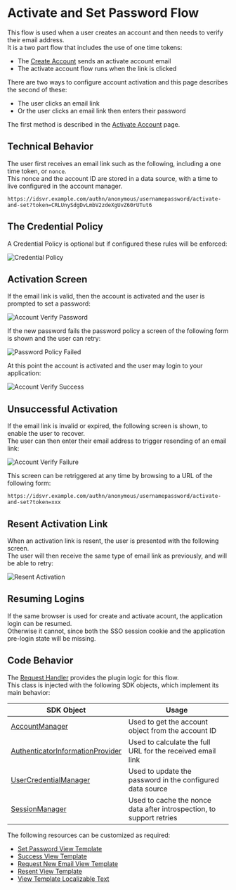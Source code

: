 # Activate and Set Password Flow

This flow is used when a user creates an account and then needs to verify their email address.\
It is a two part flow that includes the use of one time tokens:

- The [Create Account](create-account.md) sends an activate account email
- The activate account flow runs when the link is clicked

There are two ways to configure account activation and this page describes the second of these:

- The user clicks an email link
- Or the user clicks an email link then enters their password

The first method is described in the [Activate Account](activate-account.md) page.

## Technical Behavior

The user first receives an email link such as the following, including a one time token, or `nonce`.\
This nonce and the account ID are stored in a data source, with a time to live configured in the account manager.

```text
https://idsvr.example.com/authn/anonymous/usernamepassword/activate-and-set?token=CRLUnySdgDvLmbV2zdeXgUvZ60rUTut6
```

## The Credential Policy

A Credential Policy is optional but if configured these rules will be enforced:

![Credential Policy](images/shared/credential-policy.png)

## Activation Screen

If the email link is valid, then the account is activated and the user is prompted to set a password:

![Account Verify Password](images/activate-set-password/account-verify-password.png)

If the new password fails the password policy a screen of the following form is shown and the user can retry:

![Password Policy Failed](images/activate-set-password/password-policy-failed.png)

At this point the account is activated and the user may login to your application:

![Account Verify Success](images/activate-account/account-verify-success.png)

## Unsuccessful Activation

If the email link is invalid or expired, the following screen is shown, to enable the user to recover.\
The user can then enter their email address to trigger resending of an email link:

![Account Verify Failure](images/activate-account/account-verify-failure.png)

This screen can be retriggered at any time by browsing to a URL of the following form:

```text
https://idsvr.example.com/authn/anonymous/usernamepassword/activate-and-set?token=xxx
```

## Resent Activation Link

When an activation link is resent, the user is presented with the following screen.\
The user will then receive the same type of email link as previously, and will be able to retry:

![Resent Activation](images/activate-account/resent-activation.png)

## Resuming Logins

If the same browser is used for create and activate acount, the application login can be resumed.\
Otherwise it cannot, since both the SSO session cookie and the application pre-login state will be missing.

## Code Behavior

The [Request Handler](../src/main/java/io/curity/identityserver/plugin/usernamepassword/activateAccount/UsernamePasswordActivateAndSetPasswordRequestHandler.java) provides the plugin logic for this flow.\
This class is injected with the following SDK objects, which implement its main behavior:

| SDK Object | Usage |
| ---------- | ----- |
| [AccountManager](https://curity.io/docs/idsvr-java-plugin-sdk/latest/se/curity/identityserver/sdk/service/AccountManager.html) | Used to get the account object from the account ID |
| [AuthenticatorInformationProvider](https://curity.io/docs/idsvr-java-plugin-sdk/latest/se/curity/identityserver/sdk/service/authentication/AuthenticatorInformationProvider.html) | Used to calculate the full URL for the received email link |
| [UserCredentialManager](https://curity.io/docs/idsvr-java-plugin-sdk/latest/se/curity/identityserver/sdk/service/credential/UserCredentialManager.html) | Used to update the password in the configured data source |
| [SessionManager](https://curity.io/docs/idsvr-java-plugin-sdk/latest/se/curity/identityserver/sdk/service/SessionManager.html) | Used to cache the nonce data after introspection, to support retries |

The following resources can be customized as required:

- [Set Password View Template](../src/main/resources/templates/authenticator/username-password-authenticator/account-activation/set-password.vm)
- [Success View Template](../src/main/resources/templates/authenticator/username-password-authenticator/account-activation/success.vm)
- [Request New Email View Template](../src/main/resources/templates/authenticator/username-password-authenticator/account-activation/request-new-activation.vm)
- [Resent View Template](../src/main/resources/templates/authenticator/username-password-authenticator/account-activation/resent.vm)
- [View Template Localizable Text](../src/main/resources/messages/en/authenticator/username-password-authenticator/account-activation/messages)
